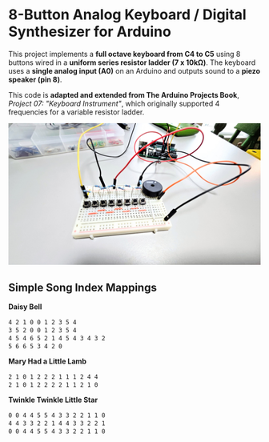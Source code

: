 # 8-Button Analog Keyboard / Digital Synthesizer for Arduino 

This project implements a **full octave keyboard from C4 to C5** using 8 buttons wired in a **uniform series resistor ladder (7 x 10kΩ)**. The keyboard uses a **single analog input (A0)** on an Arduino and outputs sound to a **piezo speaker (pin 8)**.

This code is **adapted and extended from The Arduino Projects Book**, *Project 07: "Keyboard Instrument"*, which originally supported 4 frequencies for a variable resistor ladder.

![Keyboard](./keyboard.jpg)

## Simple Song Index Mappings

**Daisy Bell**
```
4 2 1 0 0 1 2 3 5 4
3 5 2 0 0 1 2 3 5 4
4 5 4 6 5 2 1 4 5 4 3 4 3 2
5 6 6 5 3 4 2 0
```

**Mary Had a Little Lamb**
```
2 1 0 1 2 2 2 1 1 1 2 4 4
2 1 0 1 2 2 2 2 1 1 2 1 0
```

**Twinkle Twinkle Little Star**
```
0 0 4 4 5 5 4 3 3 2 2 1 1 0
4 4 3 3 2 2 1 4 4 3 3 2 2 1
0 0 4 4 5 5 4 3 3 2 2 1 1 0
```
